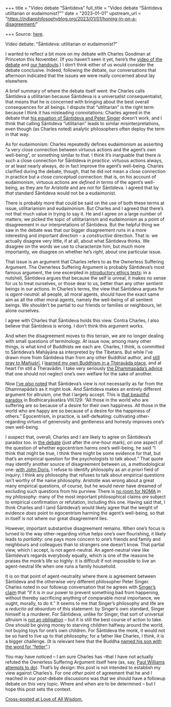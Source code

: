 +++
title = "Video debate “Śāntideva"
full_title = "Video debate “Śāntideva utilitarian or eudaimonist?”"
date = "2023-01-01"
upstream_url = "https://indianphilosophyblog.org/2023/01/01/honing-in-on-a-disagreement/"

+++
Source: [here](https://indianphilosophyblog.org/2023/01/01/honing-in-on-a-disagreement/).

Video debate: “Śāntideva: utilitarian or eudaimonist?”

I wanted to reflect a bit more on my debate with Charles Goodman at Princeton this November. (If you haven’t seen it yet, here’s the [video of the debate](https://csr.princeton.edu/medialibrary/santideva-utilitarian-or-eudaimonist) and [our handouts](https://loveofallwisdom.com/blog/2022/12/video-debate-santideva-utilitarian-or-eudaimonist/).) I don’t think either of us would consider the debate conclusive. Indeed, following the debate, our conversations that afternoon indicated that the issues we were really concerned about lay elsewhere.

A brief summary of where the debate itself went: the Charles calls Śāntideva a utilitarian because Śāntideva is a universalist consequentialist; that means that he is concerned with bringing about the best overall consequences for all beings. I dispute that “utilitarian” is the right term because I think it has misleading connotations: Charles agreed in the debate that [his equation of Śāntideva and Peter Singer](https://loveofallwisdom.com/blog/2017/11/santideva-vs-singer/) doesn’t work, and I think that calling Śāntideva “utilitarian” leads to similar misinterpretations, even though (as Charles noted) analytic philosophers often deploy the term in that way.

As for eudaimonism: Charles repeatedly defines eudaimonism as asserting “a very close connection between virtuous actions and the agent’s own well-being”, or something similar to that. I think it’s inarguable that there *is* such a close connection for Śāntideva *in practice*: virtuous actions always, or at least nearly always, do in fact improve the agent’s well-being. Charles clarified during the debate, though, that he did not mean a close connection in practice but a close *conceptual* connection: that is, on his account of eudaimonism, virtuous actions are *defined in terms* of the agent’s well-being, as they are for Aristotle and are not for Śāntideva. I agreed that by *that* standard Śāntideva would not be a eudaimonist.

There is probably more that could be said on the use of both these terms at issue, utilitarianism and eudaimonism. But Charles and I agreed that there’s not that much value in trying to say it. He and I agree on a large number of matters; we picked the topic of utilitarianism and eudaimonism as a point of disagreement in our interpretations of Śāntideva. But the helpful thing we saw in the debate was that our bigger disagreement runs in a more interesting and important direction – a *constructive* direction. That is: we actually disagree very little, if at all, about what Śāntideva thinks. We disagree on the words we use to characterize him, but much more importantly, we disagree on whether he’s *right*, about one particular issue.

That issue is an argument that Charles refers to as the Ownerless Suffering Argument. The Ownerless Suffering Argument is probably Śāntideva’s most famous argument, the one excerpted in [introductory ethics texts](https://www.amazon.com/Ethics-Classic-Readings-Philosophy/dp/0631206337): in a nutshell, Śāntideva argues that because the self is unreal, it makes no sense for us to treat ourselves, or those dear to us, better than any other sentient beings in our actions. In Charles’s terms, the view that Śāntideva argues for is *agent-neutral*: all people, all moral agents, should have the exact same aim as all the other moral agents, namely the well-being of all sentient beings. We shouldn’t be partial to our friends or families or neighbours, let alone ourselves.

I agree with Charles that Śāntideva holds this view. Contra Charles, I also believe that Śāntideva is wrong. I don’t think this argument works.

And when the disagreement moves to *this* terrain, we are no longer dealing with small questions of terminology. At issue now, among many other things, is what kind of Buddhists we each are. Charles, I think, is committed to Śāntideva’s Mahāyāna as interpreted by the Tibetans. But while I’ve drawn more from Śāntideva than from any other Buddhist author, and [still pray to Mañjuśrī](https://loveofallwisdom.com/blog/2020/06/why-i-am-a-buddhist/), I [learned my own Buddhism in a Theravāda place](https://loveofallwisdom.com/blog/2009/07/my-story-finding-buddhism/), and at heart I’m still a Theravādin. I take very seriously [the Dhammapāda’s advice](https://loveofallwisdom.com/blog/2021/08/the-buddhist-oxygen-mask/) that one should not neglect one’s own welfare for the sake of another.

Now [I’ve *also* noted](https://loveofallwisdom.com/blog/2021/08/the-buddhist-oxygen-mask/) that Śāntideva’s view is not necessarily as far from the Dhammapāda’s as it might look. And Śāntideva makes an entirely different argument for altruism, one that I largely accept. This is [that beautiful paradox](https://loveofallwisdom.com/blog/2010/04/paradoxes-of-hedonism/) in Bodhicaryāvatāra VIII.129: “All those in the world who are suffering are so because of a desire for their own happiness. All those in the world who are happy are so because of a desire for the happiness of others.” Egocentrism, in practice, is self-defeating: cultivating other-regarding virtues of generosity and gentleness and honesty improves one’s own well-being.

I suspect that, overall, Charles and I are likely to agree on Śāntideva’s paradox too. in [the debate](https://csr.princeton.edu/medialibrary/santideva-utilitarian-or-eudaimonist) (just after the one-hour mark), on one aspect of the question of whether egocentrism harms one’s well-being, he said “I think that might be true, I think there might be some evidence for that, but that’s an empirical question for the psychologists to talk about.” That quote may identify another source of disagreement between us, a methodological one: [with John Doris](https://loveofallwisdom.com/blog/2009/12/following-science-as-a-layperson/), I refuse to identify philosophy as an *a priori* field of inquiry; I think any philosophy that refuses to talk about empirical questions isn’t worthy of the name philosophy. Aristotle was wrong about a great many empirical questions, of course, but he would never have dreamed of excluding such questions from his purview. There is [no room for NOMA](https://loveofallwisdom.com/blog/2009/11/against-non-overlapping-magisteria/) in my philosophy: many of the most important philosophical claims *are* subject to empirical confirmation or refutation, including this one. Having said that, I think Charles and I (and Śāntideva!) would likely agree that the weight of evidence *does* point to egocentrism harming the agent’s well-being, so that in itself is not where our great disagreement lies.

However, important substantive disagreement remains. When one’s focus is turned to the way other-regarding virtue helps one’s own flourishing, it likely leads to *partiality*: one pays more concern to one’s friends and family and neighbours and colleagues than to strangers one doesn’t know. That partial view, which I accept, is not agent-neutral. An agent-neutral view like Śāntideva’s regards everybody equally, which is one of the reasons he praises the monk’s life so highly: it is difficult if not impossible to live an agent-neutral life when one runs a family household.

It is on that point of agent-neutrality where there *is* agreement between Śāntideva and the otherwise very different philosopher Peter Singer. Charles noted in our followup conversation that he agrees with [Singer’s claim](https://loveofallwisdom.com/blog/2015/01/of-drowning-children-near-and-far-ii/) that “if it is in our power to prevent something bad from happening, without thereby sacrificing anything of comparable moral importance, we ought, morally, to do it.” It seems to me that Singer’s philosophy and life are a *reductio ad absurdum* of this statement: by Singer’s own standard, Singer himself is a murderer. For Śāntideva, unlike for Singer, that sort of universal altruism is [not an obligation](https://loveofallwisdom.com/blog/2015/08/of-demands-and-obligations/) – but it is still the best course of action to take. One should be giving money to starving children halfway around the world, not buying toys for one’s own children. For Śāntideva the monk, it would not be so hard to live up to that philosophy; for a father like Charles, I think, it is a bigger challenge. (It is relevant here that the Buddha [named his son with the word for “fetter”](https://loveofallwisdom.com/blog/2022/02/the-goods-of-lay-life/).)

You may have noticed – I am sure Charles has –that I have not actually refuted the Ownerless Suffering Argument itself here (as, say, [Paul Williams attempts to do](https://loveofallwisdom.com/blog/2010/08/the-catholic-pauls-against-nondualism/)). That’s by design: this post is not intended to establish my view against Charles’s. For one *other* point of agreement that he and I reached in our post-debate discussions was that we should have a followup debate on this very topic. Where and when are to be determined – but I hope this post sets the context.

[Cross-posted at Love of All Wisdom.](https://loveofallwisdom.com/blog/2023/01/honing-in-on-a-disagreement)

